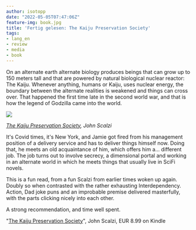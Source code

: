```yaml
---
author: isotopp
date: "2022-05-05T07:47:06Z"
feature-img: book.jpg
title: 'Fertig gelesen: The Kaiju Preservation Society'
tags:
- lang_en
- review
- media
- book
---
```


On an alternate earth alternate biology produces beings that can grow up to 150 meters tall and that are powered by natural biological nuclear reactor: The Kaiju.
Whenever anything, humans or Kaiju, uses nuclear energy, the boundary between the alternate realities is weakened and things can cross over.
That happened the first time late in the second world war, and that is how the legend of Godzilla came into the world.

[![](https://blog.koehntopp.info/uploads/2022/05/kps.jpg)](https://www.amazon.de/-/en/John-Scalzi-ebook/dp/B09DD2DK5Z)

*[The Kaiju Preservation Society](https://www.amazon.de/-/en/John-Scalzi-ebook/dp/B09DD2DK5Z), John Scalzi*

It's Covid times, it's New York, and Jamie got fired from his management position of a delivery service and has to deliver things himself now.
Doing that, he meets an old acquaintance of him, which offers him a... different job.
The job turns out to involve secrecy, a dimensional portal and working in an alternate world in which he meets things that usually live in SciFi novels.

This is a fun read, from a fun Scalzi from earlier times woken up again.
Doubly so when contrasted with the rather exhausting Interdependency.
Action, Dad joke puns and an improbable premise delivered masterfully, with the parts clicking nicely into each other.

A strong recommendation, and time well spent.

"[The Kaiju Preservation Society](https://www.amazon.de/-/en/John-Scalzi-ebook/dp/B09DD2DK5Z)", John Scalzi, EUR 8.99 on Kindle

